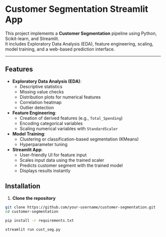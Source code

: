 # Customer Segmentation Streamlit App

This project implements a **Customer Segmentation** pipeline using Python, Scikit-learn, and Streamlit.  
It includes Exploratory Data Analysis (EDA), feature engineering, scaling, model training, and a web-based prediction interface.

---

## Features
- **Exploratory Data Analysis (EDA)**:  
  - Descriptive statistics
  - Missing value checks
  - Distribution plots for numerical features
  - Correlation heatmap
  - Outlier detection
- **Feature Engineering**:
  - Creation of derived features (e.g., `Total_Spending`)
  - Encoding categorical variables
  - Scaling numerical variables with `StandardScaler`
- **Model Training**:
  - Clustering or classification-based segmentation (KMeans)
  - Hyperparameter tuning
- **Streamlit App**:
  - User-friendly UI for feature input
  - Scales input data using the trained scaler
  - Predicts customer segment with the trained model
  - Displays results instantly

## Installation

1. **Clone the repository**
```bash
git clone https://github.com/your-username/customer-segmentation.git
cd customer-segmentation

pip install -r requirements.txt

streamlit run cust_seg.py


